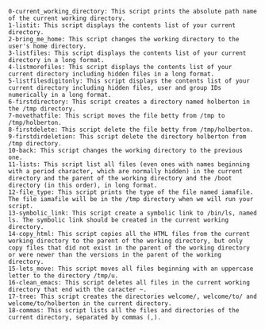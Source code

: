 
    0-current_working_directory: This script prints the absolute path name of the current working directory.
    1-listit: This script displays the contents list of your current directory.
    2-bring_me_home: This script changes the working directory to the user's home directory.
    3-listfiles: This script displays the contents list of your current directory in a long format.
    4-listmorefiles: This script displays the contents list of your current directory including hidden files in a long format.
    5-listfilesdigitonly: This script displays the contents list of your current directory including hidden files, user and group IDs numerically in a long format.
    6-firstdirectory: This script creates a directory named holberton in the /tmp directory.
    7-movethatfile: This script moves the file betty from /tmp to /tmp/holberton.
    8-firstdelete: This script delete the file betty from /tmp/holberton.
    9-firstdirdeletion: This script delete the directory holberton from /tmp directory.
    10-back: This script changes the working directory to the previous one.
    11-lists: This script list all files (even ones with names beginning with a period character, which are normally hidden) in the current directory and the parent of the working directory and the /boot directory (in this order), in long format.
    12-file_type: This script prints the type of the file named iamafile. The file iamafile will be in the /tmp directory when we will run your script.
    13-symbolic_link: This script create a symbolic link to /bin/ls, named ls. The symbolic link should be created in the current working directory.
    14-copy_html: This script copies all the HTML files from the current working directory to the parent of the working directory, but only copy files that did not exist in the parent of the working directory or were newer than the versions in the parent of the working directory.
    15-lets_move: This script moves all files beginning with an uppercase letter to the directory /tmp/u.
    16-clean_emacs: This script deletes all files in the current working directory that end with the caracter ~.
    17-tree: This script creates the directories welcome/, welcome/to/ and welcome/to/holberton in the current directory.
    18-commas: This script lists all the files and directories of the current directory, separated by commas (,).

